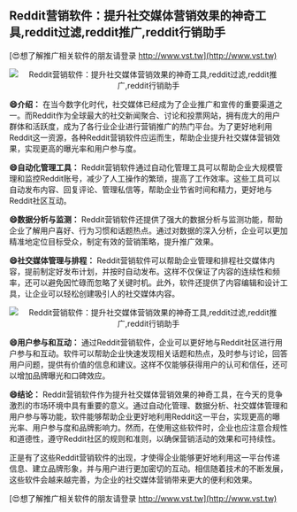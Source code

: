 ## **Reddit营销软件：提升社交媒体营销效果的神奇工具,reddit过滤,reddit推广,reddit行销助手**

[😍想了解推广相关软件的朋友请登录 http://www.vst.tw](http://www.vst.tw)

 <center><img src="https://vst.tw/MP4/tuiguang/png/3.png" alt="Reddit营销软件：提升社交媒体营销效果的神奇工具,reddit过滤,reddit推广,reddit行销助手"></center>

**😄介绍：**
在当今数字化时代，社交媒体已经成为了企业推广和宣传的重要渠道之一。而Reddit作为全球最大的社交新闻聚合、讨论和投票网站，拥有庞大的用户群体和活跃度，成为了各行业企业进行营销推广的热门平台。为了更好地利用Reddit这一资源，各种Reddit营销软件应运而生，帮助企业提升社交媒体营销效果，实现更高的曝光率和用户参与度。

**😄自动化管理工具：**
Reddit营销软件通过自动化管理工具可以帮助企业大规模管理和监控Reddit账号，减少了人工操作的繁琐，提高了工作效率。这些工具可以自动发布内容、回复评论、管理私信等，帮助企业节省时间和精力，更好地与Reddit社区互动。

**😄数据分析与监测：**
Reddit营销软件还提供了强大的数据分析与监测功能，帮助企业了解用户喜好、行为习惯和话题热点。通过对数据的深入分析，企业可以更加精准地定位目标受众，制定有效的营销策略，提升推广效果。

**😄社交媒体管理与排程：**
Reddit营销软件可以帮助企业管理和排程社交媒体内容，提前制定好发布计划，并按时自动发布。这样不仅保证了内容的连续性和频率，还可以避免因忙碌而忽略了关键时机。此外，软件还提供了内容编辑和设计工具，让企业可以轻松创建吸引人的社交媒体内容。

 <center><img src="https://vst.tw/MP4/tuiguang/png/1.png" alt="Reddit营销软件：提升社交媒体营销效果的神奇工具,reddit过滤,reddit推广,reddit行销助手"></center>

**😄用户参与和互动：**
通过Reddit营销软件，企业可以更好地与Reddit社区进行用户参与和互动。软件可以帮助企业快速发现相关话题和热点，及时参与讨论，回答用户问题，提供有价值的信息和建议。这样不仅能够获得用户的认可和信任，还可以增加品牌曝光和口碑效应。

**😄结论：**
Reddit营销软件作为提升社交媒体营销效果的神奇工具，在今天的竞争激烈的市场环境中具有重要的意义。通过自动化管理、数据分析、社交媒体管理和用户参与等功能，软件能够帮助企业更好地利用Reddit这一平台，实现更高的曝光率、用户参与度和品牌影响力。然而，在使用这些软件时，企业也应注意合规性和道德性，遵守Reddit社区的规则和准则，以确保营销活动的效果和可持续性。

正是有了这些Reddit营销软件的出现，才使得企业能够更好地利用这一平台传递信息、建立品牌形象，并与用户进行更加密切的互动。相信随着技术的不断发展，这些软件会越来越完善，为企业的社交媒体营销带来更大的便利和效果。

[😍想了解推广相关软件的朋友请登录 http://www.vst.tw](http://www.vst.tw)



